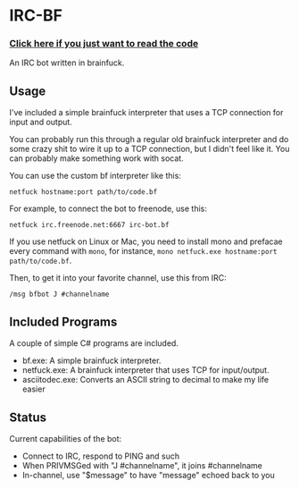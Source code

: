 # IRC-BF

### [Click here if you just want to read the code](https://github.com/SirCmpwn/bf-irc-bot/blob/master/irc-bot.bf)

An IRC bot written in brainfuck.

## Usage

I've included a simple brainfuck interpreter that uses a TCP connection for input and output.

You can probably run this through a regular old brainfuck interpreter and do some crazy shit to wire it
up to a TCP connection, but I didn't feel like it. You can probably make something work with socat.

You can use the custom bf interpreter like this:

    netfuck hostname:port path/to/code.bf

For example, to connect the bot to freenode, use this:

    netfuck irc.freenode.net:6667 irc-bot.bf

If you use netfuck on Linux or Mac, you need to install mono and prefacae every command with `mono`, for
instance, `mono netfuck.exe hostname:port path/to/code.bf`.

Then, to get it into your favorite channel, use this from IRC:

    /msg bfbot J #channelname

## Included Programs

A couple of simple C# programs are included.

* bf.exe: A simple brainfuck interpreter.
* netfuck.exe: A brainfuck interpreter that uses TCP for input/output.
* asciitodec.exe: Converts an ASCII string to decimal to make my life easier

## Status

Current capabilities of the bot:

* Connect to IRC, respond to PING and such
* When PRIVMSGed with "J #channelname", it joins #channelname
* In-channel, use "$message" to have "message" echoed back to you
